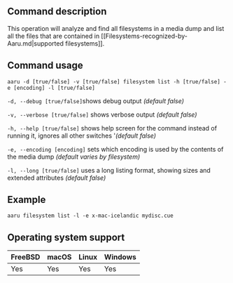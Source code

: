 ## Command description
This operation will analyze and find all filesystems in a media dump and list all the files that are contained in [[Filesystems-recognized-by-Aaru.md|supported filesystems]].

## Command usage
```aaru -d [true/false] -v [true/false] filesystem list -h [true/false] -e [encoding] -l [true/false]``` 

```-d, --debug [true/false]```shows debug output *(default false)*

```-v, --verbose [true/false]``` shows verbose output *(default false)*

```-h, --help [true/false]``` shows help screen for the command instead of running it, ignores all other switches '*(default false)*

```-e, --encoding [encoding]``` sets which encoding is used by the contents of the media dump *(default varies by filesystem)*

```-l, --long [true/false]``` uses a long listing format, showing sizes and extended attributes *(default false)*

## Example
```aaru filesystem list -l -e x-mac-icelandic mydisc.cue```

## Operating system support
|FreeBSD|macOS|Linux|Windows|
|---|---|---|---|
|Yes|Yes|Yes|Yes|

